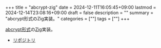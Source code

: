 +++
title = "abcrypt-zig"
date = 2024-12-11T16:05:45+09:00
lastmod = 2024-12-14T23:08:16+09:00
draft = false
description = ""
summary = "abcrypt形式のZig実装。"
categories = [""]
tags = [""]
+++

[abcrypt形式](https://sorairolake.github.io/abcrypt/book/format.html)の[Zig](https://ziglang.org/)実装。

- [リポジトリ](https://github.com/sorairolake/abcrypt-zig)
